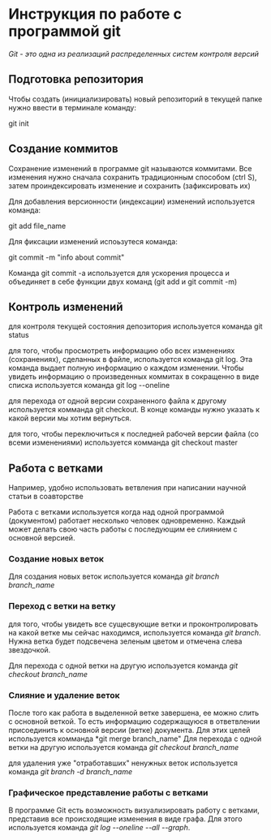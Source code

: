 # Инструкция по работе с программой git

*Git - это одна из реализаций распределенных систем контроля версий*

## Подготовка репозитория

Чтобы создать (инициализировать) новый репозиторий в текущей папке нужно ввести в терминале команду:

git init

## Создание коммитов

Сохранение изменений в программе git называются коммитами. 
Все изменения нужно сначала сохранить традиционным способом (ctrl S), затем проиндексировать изменение и сохранить (зафиксировать их)

Для добавления версионности (индексации) изменений используется команда:

git add file_name

Для фиксации изменений испоьзутеся команда: 

git commit -m "info about commit"

Команда git commit -a  используется для ускорения процесса и объединяет в себе функции двух команд (git add и git commit -m)

## Контроль изменений

для контроля текущей состояния депозитория используется команда git status

для того, чтобы просмотреть информацию обо всех изменениях (сохранениях), сделанных в файле, используется команда git log. Эта команда выдает полную информацию о каждом изменении.
Чтобы увидеть информацию о произведенных коммитах в сокращенно в виде списка используется команда git log --oneline

для перехода от одной версии сохраненного файла к другому используется комманда git checkout. В конце команды нужно указать к какой версии мы хотим вернуться.

для того, чтобы переключиться к последней рабочей версии файла (со всеми изменениями) используется комманда git checkout master

## Работа с ветками

Например, удобно использовать ветвления при написании научной статьи в соавторстве

Работа с ветками используется когда над одной программой (документом) работает несколько человек одновременно. Каждый может делать свою часть работы с последующим ее слиянием с основной версией.

### Создание новых веток

Для создания новых веток используется команда *git branch branch_name*

### Переход с ветки на ветку

для того, чтобы увидеть все сущесвующие ветки и проконтролировать на какой ветке мы сейчас находимся, используется команда *git branch*. Нужна ветка будет подсвечена зеленым цветом и отмечена слева звездочкой.

Для перехода с одной ветки на другую используется команда *git checkout branch_name*

### Слияние и удаление веток

После того как работа в выделенной ветке завершена, ее можно слить с основной веткой. То есть информацию содержащуюся в ответвлении присоединить к основной версии (ветке) документа. Для этих целей используется комманда *git merge branch_name"
Для перехода с одной ветки на другую используется команда *git checkout branch_name*

для удаления уже "отработавших" ненужных веток используется команда *git branch -d branch_name*

### Графическое представление работы с ветками

В программе Git есть возможность визуализировать работу с ветками, представив все происходящие изменения в виде графа. Для этого используется команда *git log --oneline --all --graph*.


